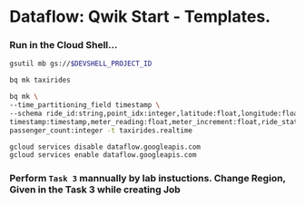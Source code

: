 # Dataflow: Qwik Start - Templates.

### Run in the Cloud Shell...

```bash
gsutil mb gs://$DEVSHELL_PROJECT_ID

bq mk taxirides

bq mk \
--time_partitioning_field timestamp \
--schema ride_id:string,point_idx:integer,latitude:float,longitude:float,\
timestamp:timestamp,meter_reading:float,meter_increment:float,ride_status:string,\
passenger_count:integer -t taxirides.realtime

gcloud services disable dataflow.googleapis.com
gcloud services enable dataflow.googleapis.com
```
### Perform `Task 3` mannually by lab instuctions. Change Region, Given in the Task 3 while creating Job
